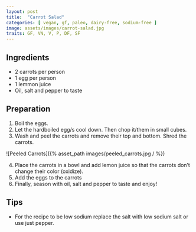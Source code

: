 ```yaml
---
layout: post
title:  "Carrot Salad"
categories: [ vegan, gf, paleo, dairy-free, sodium-free ]
image: assets/images/carrot-salad.jpg
traits: GF, VN, V, P, DF, SF
---
```


## Ingredients

* 2 carrots per person
* 1 egg per person
* 1 lemmon juice
* Oil, salt and pepper to taste

## Preparation

1. Boil the eggs. 
2. Let the hardboiled egg/s cool down. Then chop it/them in small cubes.
3. Wash and peel the carrots and remove their top and bottom.  Shred the carrots.  

![Peeled Carrots]({% asset_path images/peeled_carrots.jpg / %})


4. Place the carrots in a bowl and add lemon juice so that the carrots don’t change their color (oxidize).
5. Add the eggs to the carrots
6. Finally, season with oil, salt and pepper to taste and enjoy!  


## Tips

* For the recipe to be low sodium replace the salt with low sodium salt or use just pepper.
